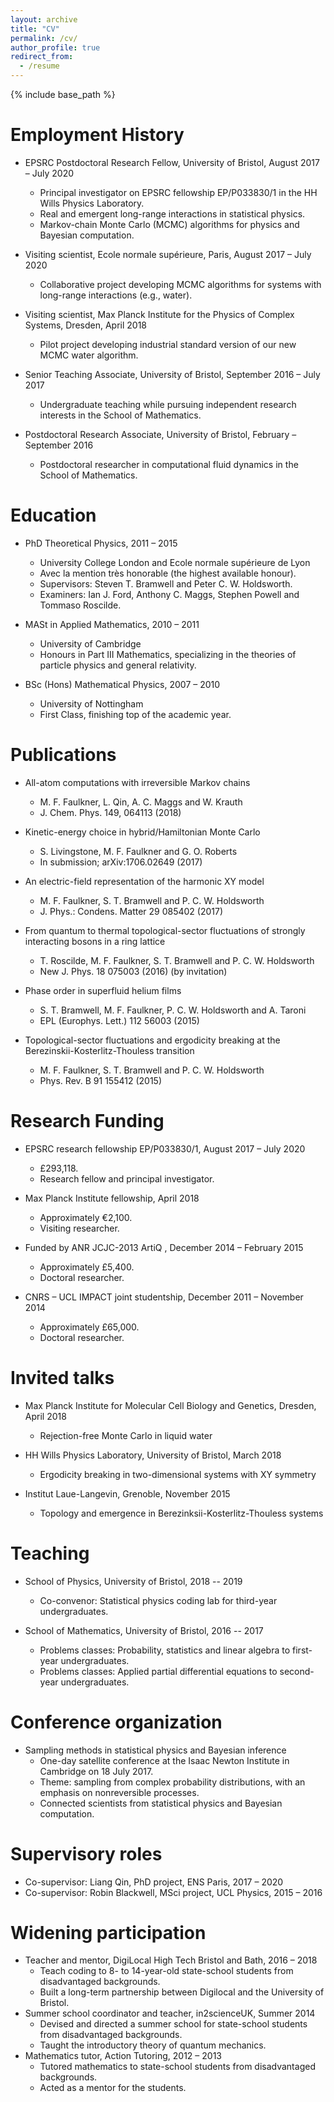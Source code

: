 ```yaml
---
layout: archive
title: "CV"
permalink: /cv/
author_profile: true
redirect_from:
  - /resume
---
```


{% include base_path %}

Employment History
======
* EPSRC Postdoctoral Research Fellow, University of Bristol, August 2017 – July 2020
  * Principal investigator on EPSRC fellowship EP/P033830/1 in the HH Wills Physics Laboratory.
  * Real and emergent long-range interactions in statistical physics.
  * Markov-chain Monte Carlo (MCMC) algorithms for physics and Bayesian computation.

* Visiting scientist, Ecole normale supérieure, Paris, August 2017 – July 2020
  * Collaborative project developing MCMC algorithms for systems with long-range interactions (e.g., water).

* Visiting scientist, Max Planck Institute for the Physics of Complex Systems, Dresden, April 2018
  * Pilot project developing industrial standard version of our new MCMC water algorithm.

* Senior Teaching Associate, University of Bristol, September 2016 – July 2017
  * Undergraduate teaching while pursuing independent research interests in the School of Mathematics.

* Postdoctoral Research Associate, University of Bristol, February – September 2016
  * Postdoctoral researcher in computational fluid dynamics in the School of Mathematics.

Education
======
* PhD Theoretical Physics, 2011 – 2015
  * University College London and Ecole normale supérieure de Lyon
  * Avec la mention très honorable (the highest available honour).
  * Supervisors: Steven T. Bramwell and Peter C. W. Holdsworth.
  * Examiners: Ian J. Ford, Anthony C. Maggs, Stephen Powell and Tommaso Roscilde.

* MASt in Applied Mathematics, 2010 – 2011
  * University of Cambridge
  * Honours in Part III Mathematics, specializing in the theories of particle physics and general relativity.

* BSc (Hons) Mathematical Physics, 2007 – 2010
  * University of Nottingham
  * First Class, finishing top of the academic year.

Publications
======
* All-atom computations with irreversible Markov chains
  * M. F. Faulkner, L. Qin, A. C. Maggs and W. Krauth
  * J. Chem. Phys. 149, 064113 (2018)

* Kinetic-energy choice in hybrid/Hamiltonian Monte Carlo
  * S. Livingstone, M. F. Faulkner and G. O. Roberts
  * In submission; arXiv:1706.02649 (2017)

* An electric-field representation of the harmonic XY model
  * M. F. Faulkner, S. T. Bramwell and P. C. W. Holdsworth
  * J. Phys.: Condens. Matter 29 085402 (2017)

* From quantum to thermal topological-sector fluctuations of strongly interacting bosons in a
ring lattice
  * T. Roscilde, M. F. Faulkner, S. T. Bramwell and P. C. W. Holdsworth
  * New J. Phys. 18 075003 (2016) (by invitation)

* Phase order in superfluid helium films
  * S. T. Bramwell, M. F. Faulkner, P. C. W. Holdsworth and A. Taroni
  * EPL (Europhys. Lett.) 112 56003 (2015)

* Topological-sector fluctuations and ergodicity breaking at the Berezinskii-Kosterlitz-Thouless
transition
  * M. F. Faulkner, S. T. Bramwell and P. C. W. Holdsworth
  * Phys. Rev. B 91 155412 (2015)

<!---
  <ul>{% for post in site.publications reversed %}
    {% include archive-single-cv.html %}
  {% endfor %}</ul>
-->
 
Research Funding
======
* EPSRC research fellowship EP/P033830/1, August 2017 – July 2020
  * £293,118.
  * Research fellow and principal investigator.

* Max Planck Institute fellowship, April 2018
  * Approximately €2,100.
  * Visiting researcher.

* Funded by ANR JCJC-2013 ArtiQ , December 2014 – February 2015
  * Approximately £5,400.
  * Doctoral researcher.

* CNRS – UCL IMPACT joint studentship, December 2011 – November 2014
  * Approximately £65,000.
  * Doctoral researcher.
  
Invited talks
======
* Max Planck Institute for Molecular Cell Biology and Genetics, Dresden, April 2018
  * Rejection-free Monte Carlo in liquid water

* HH Wills Physics Laboratory, University of Bristol, March 2018
  * Ergodicity breaking in two-dimensional systems with XY symmetry

* Institut Laue-Langevin, Grenoble, November 2015
  * Topology and emergence in Berezinksii-Kosterlitz-Thouless systems

<!---
  <ul>{% for post in site.talks reversed %}
    {% include archive-single-talk-cv.html %}
  {% endfor %}</ul>
-->
  
Teaching
======
* School of Physics, University of Bristol, 2018 -- 2019
  * Co-convenor: Statistical physics coding lab for third-year undergraduates.

* School of Mathematics, University of Bristol, 2016 -- 2017
  * Problems classes: Probability, statistics and linear algebra to first-year undergraduates.
  * Problems classes: Applied partial differential equations to second-year undergraduates.


<!---
  <ul>{% for post in site.teaching reversed %}
    {% include archive-single-cv.html %}
  {% endfor %}</ul>
-->

Conference organization
======
* Sampling methods in statistical physics and Bayesian inference
    * One-day satellite conference at the Isaac Newton Institute in Cambridge on 18 July 2017.
    * Theme: sampling from complex probability distributions, with an emphasis on nonreversible processes.
    * Connected scientists from statistical physics and Bayesian computation.

Supervisory roles
======
* Co-supervisor: Liang Qin, PhD project, ENS Paris, 2017 – 2020
* Co-supervisor: Robin Blackwell, MSci project, UCL Physics, 2015 – 2016

Widening participation
======
* Teacher and mentor, DigiLocal High Tech Bristol and Bath, 2016 – 2018
  * Teach coding to 8- to 14-year-old state-school students from disadvantaged backgrounds.
  * Built a long-term partnership between Digilocal and the University of Bristol.
* Summer school coordinator and teacher, in2scienceUK, Summer 2014
  * Devised and directed a summer school for state-school students from disadvantaged backgrounds.
  * Taught the introductory theory of quantum mechanics.
* Mathematics tutor, Action Tutoring, 2012 – 2013
  * Tutored mathematics to state-school students from disadvantaged backgrounds.
  * Acted as a mentor for the students.

<!---
I teach coding to 8- to 14-year-old state-school students from disadvantaged backgrounds. The initiative is organized by DigiLocal HBB to address the imbalance of people from disadvantaged backgrounds working in the tech sector. I helped to build a long-term partnership between Digilocal and the University of Bristol, and am also a mentor for the Social Mobility Foundation.
 
I was also involved in widening-participation projects while at UCL. During the summer of 2014, I voluntarily devised and ran a quantum mechanics summer school for 17-year-old state-school students on free school meals through the charity in2scienceUK. In 2012-13, I voluntarily tutored maths to 15-year-old state-school students on free school meals through the charity Action Tutoring.
 
Widening participation in science, technology, engineering and maths (STEM) addresses both socio-economic imbalance in society and the problems associated with missing a large proportion of talent from an entire demographic. I am an ambassador of the educational charity STEM Learning.
-->